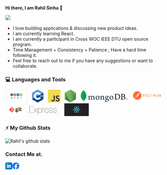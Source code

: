 <!--
**rahil-1407/rahil-1407** is a ✨ _special_ ✨ repository because its `README.md` (this file) appears on your GitHub profile.

Here are some ideas to get you started:

- 🔭 I’m currently working on ...
- 🌱 I’m currently learning ...
- 👯 I’m looking to collaborate on ...
- 🤔 I’m looking for help with ...
- 💬 Ask me about ...
- 📫 How to reach me: ...
- 😄 Pronouns: ...
- ⚡ Fun fact: ...
-->

<hi align="center"><strong> Hi there, I am Rahil Sinha 👋 </strong></h1>

<img src="https://storage.googleapis.com/gweb-uniblog-publish-prod/original_images/Dino_non-birthday_version.gif"/>
<br>

- I love building applications & discussing new product ideas.
- I am currently learning React.
- I am currently a participant in Cross WOC IEEE DTU open source program.
- Time Management + Consistency + Patience ; Have a hard time following it.
- Feel free to reach out to me if you have any suggestions or want to collaborate. 

### 💻 Languages and Tools

<code><img height="40" src="https://github.com/rahil-1407/rahil-1407/blob/main/Images/mern.png"></code>&nbsp;&nbsp;
<code><img height="40" src="https://github.com/rahil-1407/rahil-1407/blob/main/Images/cpp.png"></code>&nbsp;&nbsp;
<code><img height="40" src="https://github.com/rahil-1407/rahil-1407/blob/main/Images/javascript.png"></code>&nbsp;&nbsp;
<code><img height="40" src="https://github.com/rahil-1407/rahil-1407/blob/main/Images/nodejs.png"></code>&nbsp;&nbsp;
<code><img height="40" src="https://github.com/rahil-1407/rahil-1407/blob/main/Images/mongoDB.png"></code>&nbsp;&nbsp;
<code><img height="40" src="https://github.com/rahil-1407/rahil-1407/blob/main/Images/postman.png"></code>&nbsp;&nbsp;
<code><img height="40" src="https://github.com/rahil-1407/rahil-1407/blob/main/Images/git.png"></code>&nbsp;&nbsp;
<code><img height="40" src="https://github.com/rahil-1407/rahil-1407/blob/main/Images/express.png"></code>&nbsp;&nbsp;
<code><img height="40" src="https://github.com/rahil-1407/rahil-1407/blob/main/Images/react.png"></code>&nbsp;&nbsp;
&nbsp;&nbsp;

### ⚡ My Github Stats

![Rahil's github stats](https://github-readme-stats.vercel.app/api?username=rahil-1407&show_icons=true&theme=merko)

### Contact Me at.

<a href="https://www.linkedin.com/in/rahil-sinha-74655a154/">
  <img align="left" alt="Rahil's LinkedIN" width="22px" src="https://github.com/rahil-1407/rahil-1407/blob/main/Images/linkedin.png" />
</a>
<a href="https://www.facebook.com/sinha.rahil1">
  <img align="left" alt="Rahil's Facebook" width="22px" src="https://github.com/rahil-1407/rahil-1407/blob/main/Images/f_logo_RGB-Hex-Blue_512.png" />
 <br><br>
  
